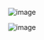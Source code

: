 

![image](https://github.com/successjun/CPE-322/assets/123031251/c12a12d3-7307-4174-a61e-238035f56b15)



![image](https://github.com/successjun/CPE-322/assets/123031251/adee75e9-c2c1-4dd4-8e9f-e0ebb490f92c)
